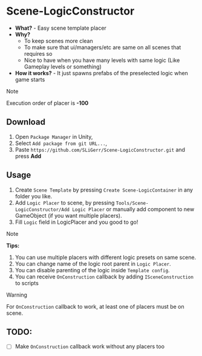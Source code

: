 # Scene-LogicConstructor

+ **What?** - Easy scene template placer 
+ **Why?** 
    - To keep scenes more clean
    - To make sure that ui/managers/etc are same on all scenes that requires so 
    - Nice to have when you have many levels with same logic (Like Gameplay levels or something)
+ **How it works?** - It just spawns prefabs of the preselected logic when game starts

> [!NOTE]
> Execution order of placer is **-100** 

## Download

1) Open ```Package Manager``` in Unity, 
2) Select ```Add package from git URL...```,
3) Paste ```https://github.com/SLiGerr/Scene-LogicConstructor.git``` and press **Add** 

## Usage

<!-- > TLDR : **Tools/Scene-LogicConstructor/Add Logic Placer** -->

1) Create ```Scene Template``` by pressing ```Create Scene-LogicContainer``` in any folder you like.
2) Add ```Logic Placer``` to scene, by pressing ```Tools/Scene-LogicConstructor/Add Logic Placer``` or manually add component to new GameObject (if you want multiple placers).
3) Fill ```Logic``` field in LogicPlacer and you good to go!

> [!NOTE]
> **Tips:**<br/>
> 1) You can use multiple placers with different logic presets on same scene.
> 2) You can change name of the logic root parent in ```Logic Placer```.
> 3) You can disable parenting of the logic inside ```Template config```.
> 4) You can receive ```OnConstruction``` callback by adding ```ISceneConstruction``` to scripts

> [!WARNING]
> For ```OnConstruction``` callback to work, at least one of placers must be on scene.

## TODO:
- [ ] Make ```OnConstruction``` callback work without any placers too
